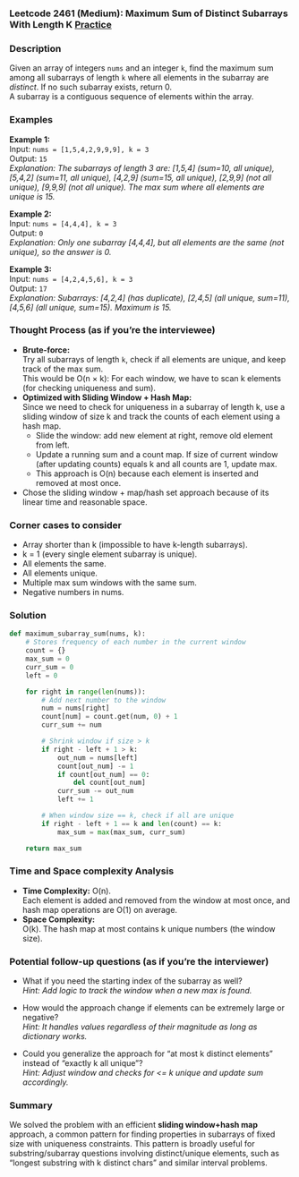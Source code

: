 ### Leetcode 2461 (Medium): Maximum Sum of Distinct Subarrays With Length K [Practice](https://leetcode.com/problems/maximum-sum-of-distinct-subarrays-with-length-k)

### Description  
Given an array of integers `nums` and an integer `k`, find the maximum sum among all subarrays of length `k` where all elements in the subarray are *distinct*. If no such subarray exists, return 0.  
A subarray is a contiguous sequence of elements within the array.

### Examples  

**Example 1:**  
Input: `nums = [1,5,4,2,9,9,9], k = 3`  
Output: `15`  
*Explanation: The subarrays of length 3 are: [1,5,4] (sum=10, all unique), [5,4,2] (sum=11, all unique), [4,2,9] (sum=15, all unique), [2,9,9] (not all unique), [9,9,9] (not all unique). The max sum where all elements are unique is 15.*

**Example 2:**  
Input: `nums = [4,4,4], k = 3`  
Output: `0`  
*Explanation: Only one subarray [4,4,4], but all elements are the same (not unique), so the answer is 0.*

**Example 3:**  
Input: `nums = [4,2,4,5,6], k = 3`  
Output: `17`  
*Explanation: Subarrays: [4,2,4] (has duplicate), [2,4,5] (all unique, sum=11), [4,5,6] (all unique, sum=15). Maximum is 15.*

### Thought Process (as if you’re the interviewee)  
- **Brute-force:**  
  Try all subarrays of length `k`, check if all elements are unique, and keep track of the max sum.  
  This would be O(n × k): For each window, we have to scan k elements (for checking uniqueness and sum).
- **Optimized with Sliding Window + Hash Map:**  
  Since we need to check for uniqueness in a subarray of length k, use a sliding window of size k and track the counts of each element using a hash map.  
  - Slide the window: add new element at right, remove old element from left.
  - Update a running sum and a count map. If size of current window (after updating counts) equals k and all counts are 1, update max.
  - This approach is O(n) because each element is inserted and removed at most once.
- Chose the sliding window + map/hash set approach because of its linear time and reasonable space.

### Corner cases to consider  
- Array shorter than k (impossible to have k-length subarrays).
- k = 1 (every single element subarray is unique).
- All elements the same.
- All elements unique.
- Multiple max sum windows with the same sum.
- Negative numbers in nums.

### Solution

```python
def maximum_subarray_sum(nums, k):
    # Stores frequency of each number in the current window
    count = {}
    max_sum = 0
    curr_sum = 0
    left = 0

    for right in range(len(nums)):
        # Add next number to the window
        num = nums[right]
        count[num] = count.get(num, 0) + 1
        curr_sum += num

        # Shrink window if size > k
        if right - left + 1 > k:
            out_num = nums[left]
            count[out_num] -= 1
            if count[out_num] == 0:
                del count[out_num]
            curr_sum -= out_num
            left += 1

        # When window size == k, check if all are unique
        if right - left + 1 == k and len(count) == k:
            max_sum = max(max_sum, curr_sum)

    return max_sum
```

### Time and Space complexity Analysis  

- **Time Complexity:** O(n).  
  Each element is added and removed from the window at most once, and hash map operations are O(1) on average.
- **Space Complexity:**  
  O(k). The hash map at most contains k unique numbers (the window size).

### Potential follow-up questions (as if you’re the interviewer)  

- What if you need the starting index of the subarray as well?  
  *Hint: Add logic to track the window when a new max is found.*

- How would the approach change if elements can be extremely large or negative?  
  *Hint: It handles values regardless of their magnitude as long as dictionary works.*

- Could you generalize the approach for “at most k distinct elements” instead of “exactly k all unique”?  
  *Hint: Adjust window and checks for <= k unique and update sum accordingly.*

### Summary
We solved the problem with an efficient **sliding window+hash map** approach, a common pattern for finding properties in subarrays of fixed size with uniqueness constraints. This pattern is broadly useful for substring/subarray questions involving distinct/unique elements, such as “longest substring with k distinct chars” and similar interval problems.
